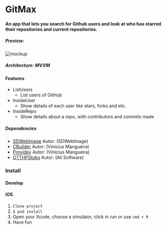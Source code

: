 # GitMax 

#### An app that lets you search for Github users and look at who has starred their repositories and current repositories.


##### Preview: 

![mockup](https://user-images.githubusercontent.com/32227073/67043334-356ada80-f100-11e9-8bcd-2fb54cc80be9.png)


##### Architecture: MVVM

#### Features
- ListUsers
  - List users of GitHub 
- InsideUser
  - Show details of each user like stars, forks and etc.
- InsideRepo
  - Show details about a repo, with contributors and commits made


##### Dependencies

 - [SDWebImage](https://github.com/SDWebImage/SDWebImage) Autor: (SDWebImage) 
 - [CBuilder](https://github.com/ViniciusDeep/CBuilder) Autor: (Vinicius Mangueira) 
 - [Providey](https://github.com/ViniciusDeep/Providey) Autor: (Vinicius Mangueira)
 - [OTTHPStubs](https://github.com/AliSoftware/OHHTTPStubs) Autor: (Ali Software) 

### Install
#### Develop
#### iOS
1. `Clone project`
2. `$ pod install` 
3. Open  your Xcode, choose a simulator, click in run or use `cmd + R`
4. Have fun

